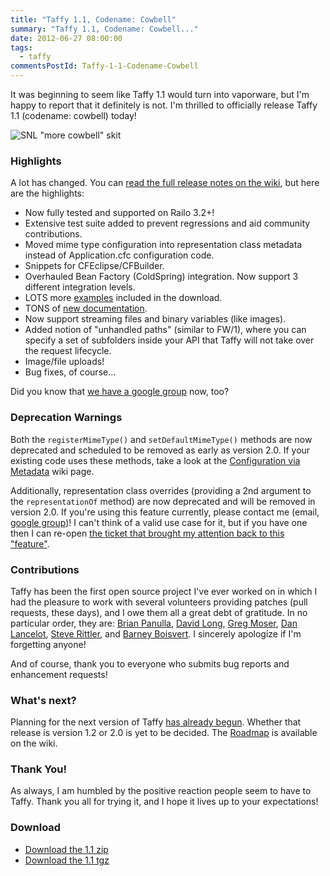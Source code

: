 ```yaml
---
title: "Taffy 1.1, Codename: Cowbell"
summary: "Taffy 1.1, Codename: Cowbell..."
date: 2012-06-27 08:00:00
tags:
  - taffy
commentsPostId: Taffy-1-1-Codename-Cowbell
---
```


It was beginning to seem like Taffy 1.1 would turn into vaporware, but I'm happy to report that it definitely is not. I'm thrilled to officially release Taffy 1.1 (codename: cowbell) today!

![SNL "more cowbell" skit](//img/2012/cowbell.gif)

### Highlights

A lot has changed. You can [read the full release notes on the wiki](https://github.com/atuttle/Taffy/wiki/Releases), but here are the highlights:

 * Now fully tested and supported on Railo 3.2+!
 * Extensive test suite added to prevent regressions and aid community contributions.
 * Moved mime type configuration into representation class metadata instead of Application.cfc configuration code.
 * Snippets for CFEclipse/CFBuilder.
 * Overhauled Bean Factory (ColdSpring) integration. Now support 3 different integration levels.
 * LOTS more [examples](https://github.com/atuttle/Taffy/tree/master/examples) included in the download.
 * TONS of [new documentation](https://github.com/atuttle/Taffy/wiki/So-you-want-to-\(Index\)).
 * Now support streaming files and binary variables (like images).
 * Added notion of "unhandled paths" (similar to FW/1), where you can specify a set of subfolders inside your API that Taffy will not take over the request lifecycle.
 * Image/file uploads!
 * Bug fixes, of course...

Did you know that [we have a google group][2] now, too?

### Deprecation Warnings

Both the `registerMimeType()` and `setDefaultMimeType()` methods are now deprecated and scheduled to be removed as early as version 2.0. If your existing code uses these methods, take a look at the [Configuration via Metadata](https://github.com/atuttle/Taffy/wiki/Configuration-via-Metadata) wiki page.

Additionally, representation class overrides (providing a 2nd argument to the `representationOf` method) are now deprecated and will be removed in version 2.0. If you're using this feature currently, please contact me (email, [google group][2])! I can't think of a valid use case for it, but if you have one then I can re-open [the ticket that brought my attention back to this "feature"][3].

### Contributions

Taffy has been the first open source project I've ever worked on in which I had the pleasure to work with several volunteers providing patches (pull requests, these days), and I owe them all a great debt of gratitude. In no particular order, they are: [Brian Panulla](http://ghostednotes.com/), [David Long](http://davejlong.com/blog/), [Greg Moser](http://www.gregmoser.com/blog/), [Dan Lancelot](http://www.danlance.co.uk/), [Steve Rittler](http://www.countermarch.com/), and [Barney Boisvert](http://www.barneyb.com/barneyblog/). I sincerely apologize if I'm forgetting anyone!

And of course, thank you to everyone who submits bug reports and enhancement requests!

### What's next?

Planning for the next version of Taffy [has already begun](https://github.com/atuttle/Taffy/issues?milestone=2&state=open). Whether that release is version 1.2 or 2.0 is yet to be decided. The [Roadmap](https://github.com/atuttle/Taffy/wiki/Roadmap) is available on the wiki.

### Thank You!

As always, I am humbled by the positive reaction people seem to have to Taffy. Thank you all for trying it, and I hope it lives up to your expectations!

### Download

 * [Download the 1.1 zip](https://github.com/atuttle/Taffy/zipball/v1.1)
 * [Download the 1.1 tgz](https://github.com/atuttle/Taffy/tarball/v1.1)

[2]: http://groups.google.com/group/taffy-users
[3]: https://github.com/atuttle/Taffy/issues/18
